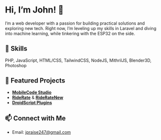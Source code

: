 # Hi, I’m John! 👋  
I’m a web developer with a passion for building practical solutions and exploring new tech. Right now, I’m leveling up my skills in Laravel and diving into machine learning, while tinkering with the ESP32 on the side.

## 🔧 Skills  
PHP, JavaScript, HTML/CSS, TailwindCSS, NodeJS, MithrilJS, Blender3D, Photoshop

## 🌟 Featured Projects  
- **[MobileCode Studio](https://mobilecodestudio.org.ng/)**
- **[RideRate](https://github.com/JohnPraise247/RideRate)** & **[RideRateNew](https://github.com/JohnPraise247/RideRateNew)** 
- **[DroidScript Plugins](https://ds.justplayer.de/user/552)**

## 📫 Connect with Me  
- Email: jpraise247@gmail.com 
